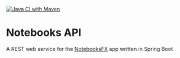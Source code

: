 [![Java CI with Maven](https://github.com/amal-stack/notebooks-api/actions/workflows/maven.yml/badge.svg)](https://github.com/amal-stack/notebooks-api/actions/workflows/maven.yml)

# Notebooks API

A REST web service for the [NotebooksFX](https://github.com/amal-stack/notebooksfx) app written in Spring Boot.
